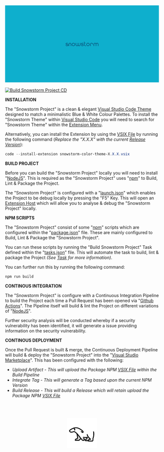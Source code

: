 <!-- markdownlint-disable-file MD033 -->
<!-- markdownlint-disable-file MD036 -->
<!-- markdownlint-disable-file MD041 -->
![Snowstorm](img/snowstorm_backdrop.png)

[![Build Snowstorm Project CD](https://github.com/ShaidK/Snowstorm/actions/workflows/snowstorm_cd_workflows.yaml/badge.svg?branch=build)](https://github.com/ShaidK/Snowstorm/actions/workflows/snowstorm_cd_workflows.yaml)

**INSTALLATION**

The "Snowstorm Project" is a clean & elegant [Visual Studio Code Theme][1] designed
to match a minimalistic Blue & White Colour Palettes. To install the "Snowstorm
Theme" within [Visual Studio Code][1] you will need to search for "Snowstorm
Theme" within the [Extension Menu][2].  

Alternatively, you can install the Extension by using the [VSIX File][3] by running
the following command (_Replace the "X.X.X" with the current [Release Version][4]_):

```powershell
code --install-extension snowstorm-color-theme-X.X.X.vsix
```

**BUILD PROJECT**

Before you can build the "Snowstorm Project" locally you will need to install
"[NodeJS][7]". This is required as the "Snowstorm Project" uses "[npm][8]" to
Build, Lint & Package the Project.

The "Snowstorm Project" is configured with a "[launch.json][5]" which enables
the Project to be debug locally by pressing the "F5" Key. This will open an
[Extension Host][9] which will allow you to analyse & debug the "Snowstorm
Project" locally.

**NPM SCRIPTS**

The "Snowstorm Project" consist of some "[npm][8]" scripts which are configured
within the "[package.json][10]" file. These are mainly configured to Build, Lint
& Package the "Snowstorm Project".

You can run these scripts by running the "Build Snowstorm Project" Task defined
within the "[tasks.json][6]" file. This will automate the task to build, lint &
package the Project _(See [Task][11] for more information)_.

You can further run this by running the following command:

```powershell
npm run build
```

**CONTINOUS INTEGRATION**

The "Snowstorm Project" is configure with a Continuous Integration Pipeline to
build the Project each time a Pull Request has been opened via "[Github Actions][12]".
The Pipeline itself will build & lint the Project on different variations of
"[NodeJS][7]".

Further security analysis will be conducted whereby if a security vulnerability
has been identified, it will generate a issue providing information on the
security vulnerability.

**CONTINOUS DEPLOYMENT**

Once the Pull Request is built & merge, the Continuous Deployment Pipeline will
build & deploy the "Snowstorm Project" into the "[Visual Studio Marketplace][13]".
This has been configured with the following:

- _Upload Artifact - This will upload the Package NPM [VSIX File][3] within the
  Build Pipeline_
- _Integrate Tag - This will generate a Tag based upon the current NPM Version_
- _Build Release - This will build a Release which will retain upload the
  Package NPM [VSIX File][3]_

<p align="center">
    <img src="./img/polar-bear.png" style="width: 100px; padding: 50px;" />
</p>

[1]: https://code.visualstudio.com/ "Visual Studio Code"
[2]: https://code.visualstudio.com/docs/editor/extension-marketplace "Extension Marketplace"
[3]: https://code.visualstudio.com/docs/editor/extension-marketplace#_install-from-a-vsix "VSIX File"
[4]: https://github.com/ShaidK/Snowstorm/releases "Snowstorm Project"
[5]: https://github.com/ShaidK/Snowstorm/blob/build/.vscode/launch.json "Project File"
[6]: https://github.com/ShaidK/Snowstorm/blob/build/.vscode/tasks.json "Project File"
[7]: https://nodejs.org/en/ "NodeJS"
[8]: https://www.npmjs.com/ "NPM"
[9]: https://code.visualstudio.com/api/advanced-topics/extension-host "Extension Host"
[10]: https://github.com/ShaidK/Snowstorm/blob/build/package.json "Package JSON"
[11]: https://code.visualstudio.com/Docs/editor/tasks "Task"
[12]: https://docs.github.com/en/actions "Github Actions"
[13]: https://marketplace.visualstudio.com/ "Visual Studio Marketplace"
